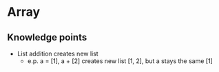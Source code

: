 # Array

## Knowledge points

* List addition creates new list
  * e.p. a = \[1\], a + \[2\] creates new list \[1, 2\], but a stays the same \[1\]

